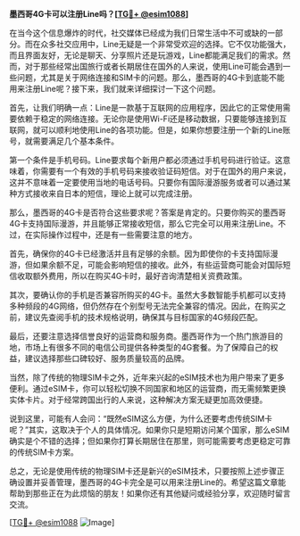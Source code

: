 **墨西哥4G卡可以注册Line吗？[[TG💪+ @esim1088](https://t.me/s/esim1088)]**

在当今这个信息爆炸的时代，社交媒体已经成为我们日常生活中不可或缺的一部分。而在众多社交应用中，Line无疑是一个非常受欢迎的选择。它不仅功能强大，而且界面友好，无论是聊天、分享照片还是玩游戏，Line都能满足我们的需求。然而，对于那些经常出国旅行或者长期居住在国外的人来说，使用Line可能会遇到一些问题，尤其是关于网络连接和SIM卡的问题。那么，墨西哥的4G卡到底能不能用来注册Line呢？接下来，我们就来详细探讨一下这个问题。

首先，让我们明确一点：Line是一款基于互联网的应用程序，因此它的正常使用需要依赖于稳定的网络连接。无论你是使用Wi-Fi还是移动数据，只要能够连接到互联网，就可以顺利地使用Line的各项功能。但是，如果你想要注册一个新的Line账号，就需要满足几个基本条件。

第一个条件是手机号码。Line要求每个新用户都必须通过手机号码进行验证。这意味着，你需要有一个有效的手机号码来接收验证码短信。对于在国外的用户来说，这并不意味着一定要使用当地的电话号码。只要你有国际漫游服务或者可以通过某种方式接收来自日本的短信，理论上就可以完成注册。

那么，墨西哥的4G卡是否符合这些要求呢？答案是肯定的。只要你购买的墨西哥4G卡支持国际漫游，并且能够正常接收短信，那么它完全可以用来注册Line。不过，在实际操作过程中，还是有一些需要注意的地方。

首先，确保你的4G卡已经激活并且有足够的余额。因为即使你的卡支持国际漫游，但如果余额不足，可能会影响短信的接收。此外，有些运营商可能会对国际短信收取额外费用，所以在购买4G卡时，最好咨询清楚相关资费政策。

其次，要确认你的手机是否兼容所购买的4G卡。虽然大多数智能手机都可以支持多种频段的4G网络，但仍然存在个别型号无法完全兼容的情况。因此，在购买之前，建议先查阅手机的技术规格说明，确保其与目标国家的4G频段匹配。

最后，还要注意选择信誉良好的运营商和服务商。墨西哥作为一个热门旅游目的地，市场上有很多不同的电信公司提供各种类型的4G套餐。为了保障自己的权益，建议选择那些口碑较好、服务质量较高的品牌。

当然，除了传统的物理SIM卡之外，近年来兴起的eSIM技术也为用户带来了更多便利。通过eSIM卡，你可以轻松切换不同国家和地区的运营商，而无需频繁更换实体卡片。对于经常跨国出行的人来说，这种解决方案无疑更加高效便捷。

说到这里，可能有人会问：“既然eSIM这么方便，为什么还要考虑传统SIM卡呢？”其实，这取决于个人的具体情况。如果你只是短期访问某个国家，那么eSIM确实是个不错的选择；但如果你打算长期居住在那里，则可能需要考虑更稳定可靠的传统SIM卡方案。

总之，无论是使用传统的物理SIM卡还是新兴的eSIM技术，只要按照上述步骤正确设置并妥善管理，墨西哥的4G卡完全是可以用来注册Line的。希望这篇文章能帮助到那些正在为此烦恼的朋友！如果你还有其他疑问或经验分享，欢迎随时留言交流。

[[TG💪+ @esim1088](https://t.me/s/esim1088) ![Image](https://i.postimg.cc/4NQfJmqS/Snipaste-2025-05-13-00-14-12.png)]